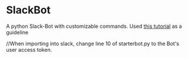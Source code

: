 # SlackBot
A python Slack-Bot with customizable commands. Used [this tutorial](https://www.fullstackpython.com/blog/build-first-slack-bot-python.html) as a guideline

//When importing into slack, change line 10 of starterbot.py to the Bot's user access token.
